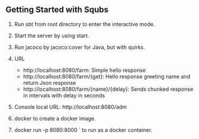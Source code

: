 Getting Started with Squbs
--------------------------

1. Run sbt from root directory to enter the interactive mode.

2. Start the server by using start.

3. Run jacoco by jacoco:cover for Java, but with quirks.

5. URL
   * http://localhost:8080/farm: Simple hello response
   * http://localhost:8080/farm/{get}: Hello response greeting name and return Json response
   * http://localhost:8080/farm/{name}/{delay}: Sends chunked response in intervals with delay in seconds

6. Console local URL: http://localhost:8080/adm

7. docker to create a docker image.

8. docker run -p 8080:8000 <FARM>` to run as a docker container.
